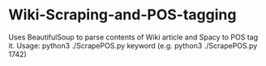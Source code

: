 # Wiki-Scraping-and-POS-tagging
Uses BeautifulSoup to parse contents of Wiki article and Spacy to POS tag it.
Usage: python3 ./ScrapePOS.py keyword (e.g. python3 ./ScrapePOS.py 1742)
